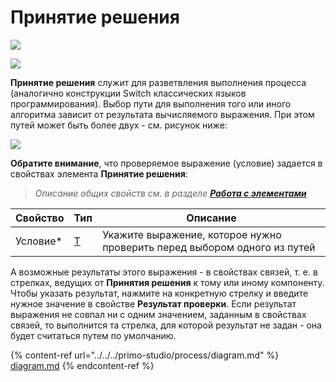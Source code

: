 # Принятие решения

![](../../resources/basic/diagramm/image-(100)-(1)-(1)-(1)-(1)-(1)-(1)-(1)-(2)-(37).png)

![](../../resources/basic/diagramm/image-(325).png)

**Принятие решения** служит для разветвления выполнения процесса (аналогично конструкции Switch классических языков программирования). Выбор пути для выполнения того или иного алгоритма зависит от результата вычисляемого выражения. При этом путей может быть более двух - см. рисунок ниже:

![](../../resources/basic/diagramm/пример-принятия-решения.png)

**Обратите внимание**, что проверяемое выражение (условие) задается в свойствах элемента **Принятие решения**:

> _Описание общих свойств см. в разделе_ [_**Работа с элементами**_](https://docs.primo-rpa.ru/primo-rpa/primo-studio/process/elements)

| Свойство  | Тип                                                                                                     | Описание                                                                 |
| --------- | ------------------------------------------------------------------------------------------------------- | ------------------------------------------------------------------------ |
| Условие\* | [T](https://learn.microsoft.com/en-us/dotnet/csharp/programming-guide/generics/generic-type-parameters) | Укажите выражение, которое нужно проверить перед выбором одного из путей |

А возможные результаты этого выражения - в свойствах связей, т. е. в стрелках, ведущих от **Принятия решения** к тому или иному компоненту. Чтобы указать результат, нажмите на конкретную стрелку и введите нужное значение в свойстве **Результат проверки**. Если результат выражения не совпал ни с одним значением, заданным в свойствах связей, то выполнится та стрелка, для которой результат не задан - она будет считаться путем по умолчанию.

{% content-ref url="../../../primo-studio/process/diagram.md" %}
[diagram.md](../../../primo-studio/process/diagram.md)
{% endcontent-ref %}
